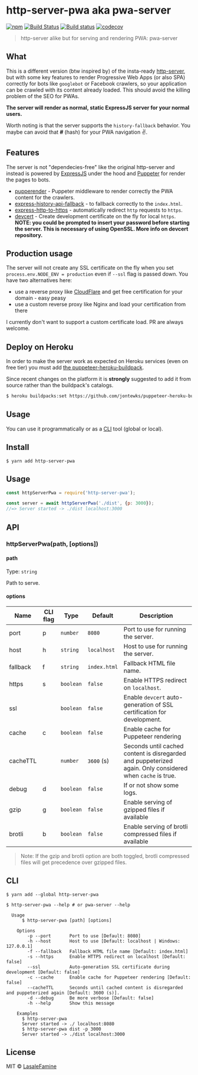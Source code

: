 # http-server-pwa aka pwa-server

[![npm](https://img.shields.io/npm/v/http-server-pwa.svg?style=flat)](https://github.com/LasaleFamine/http-server-pwa) [![Build Status](https://travis-ci.com/LasaleFamine/http-server-pwa.svg?branch=master&style=flat)](https://travis-ci.com/LasaleFamine/http-server-pwa) [![Build status](https://ci.appveyor.com/api/projects/status/k5ssy06tt4ru1269?svg=true&style=flat)](https://ci.appveyor.com/project/LasaleFamine/http-server-pwa) [![codecov](https://codecov.io/gh/LasaleFamine/http-server-pwa/badge.svg?branch=master&style=flat)](https://codecov.io/gh/LasaleFamine/http-server-pwa?branch=master)

> http-server alike but for serving and rendering PWA: pwa-server

## What

This is a different version (btw inspired by) of the insta-ready [http-server](https://github.com/indexzero/http-server), but with some key features to render Progressive Web Apps (or also SPA) correctly for bots like `googlebot` or Facebook crawlers, so your application can be crawled with its content already loaded. This should avoid the killing problem of the SEO for PWAs.

**The server will render as normal, static ExpressJS server for your normal users.**

Worth noting is that the server supports the `history-fallback` behavior. You maybe can avoid that ***#*** (hash) for your PWA navigation ✌️.

## Features

The server is not "dependecies-free" like the original http-server and instead is powered by [ExpressJS](https://github.com/expressjs/express) under the hood and [Puppeter](https://github.com/GoogleChrome/puppeteer/) for render the pages to bots.

* [pupperender](https://github.com/LasaleFamine/pupperender) - Puppeter middleware to render correctly the PWA content for the crawlers.
* [express-history-api-fallback](https://www.npmjs.com/package/express-history-api-fallback) - to fallback correctly to the `index.html`.
* [express-http-to-https](https://www.npmjs.com/package/express-http-to-https) - automatically redirect `http` requests to `https`.
* [devcert](https://github.com/davewasmer/devcert) - Create development certificate on the fly for local `https`. **NOTE: you could be prompted to insert your password before starting the server. This is necessary of using OpenSSL. More info on devcert repository.**

## Production usage

The server will not create any SSL certificate on the fly when you set `process.env.NODE_ENV = production` even if `--ssl` flag is passed down.
You have two alternatives here:
- use a reverse proxy like [CloudFlare](https://cloudflare.com) and get free certification for your domain - easy peasy
- use a custom reverse proxy like Nginx and load your certification from there

I currently don't want to support a custom certificate load. PR are always welcome.

## Deploy on Heroku

In order to make the server work as expected on Heroku services (even on free tier) you must add [the puppeteer-heroku-buildpack](https://github.com/jontewks/puppeteer-heroku-buildpack).

Since recent changes on the platform it is **strongly** suggested to add it from source rather than the buildpack's catalogs.

```bash
$ heroku buildpacks:set https://github.com/jontewks/puppeteer-heroku-buildpack.git
```

## Usage

You can use it programmatically or as a [CLI](#CLI) tool (global or local).

## Install

```
$ yarn add http-server-pwa
```

## Usage

```js
const httpServerPwa = require('http-server-pwa');

const server = await httpServerPwa('./dist', {p: 3000});
//=> Server started -> ./dist localhost:3000
```

## API

### httpServerPwa(path, [options])

#### path

Type: `string`

Path to serve.

#### options

| Name | CLI flag | Type | Default | Description |
|------|--------------|------|---------|-------------|
| port | p | `number` | `8080` | Port to use for running the server. |
| host | h | `string` | `localhost` | Host to use for running the server. |
| fallback | f | `string` | `index.html` | Fallback HTML file name. |
| https | s | `boolean` | `false` | Enable HTTPS redirect on `localhost`.|
| ssl |  | `boolean` | `false` | Enable `devcert` auto-generation of SSL certification for development.|
| cache | c | `boolean` | `false` | Enable cache for Puppeteer rendering|
| cacheTTL |  | `number` | `3600` (s) | Seconds until cached content is disregarded and puppeterized again. Only considered when `cache` is true.|
| debug | d | `boolean` | `false` | If or not show some logs.|
| gzip | g | `boolean` | `false` | Enable serving of gzipped files if available|
| brotli | b | `boolean` | `false` | Enable serving of brotli compressed files if available|

> Note: If the gzip and brotli option are both toggled, brotli compressed files will get precedence over gzipped files.

## CLI

```
$ yarn add --global http-server-pwa
```

```
$ http-server-pwa --help # or pwa-server --help

  Usage
	  $ http-server-pwa [path] [options]

	Options
		-p --port       Port to use [Default: 8080]
		-h --host       Host to use [Default: localhost | Windows: 127.0.0.1]
		-f --fallback   Fallback HTML file name [Default: index.html]
		-s --https      Enable HTTPS redirect on localhost [Default: false]
		--ssl           Auto-generation SSL certificate during development [Default: false]
		-c --cache      Enable cache for Puppeteer rendering [Default: false]
		--cacheTTL      Seconds until cached content is disregarded and puppeterized again [Default: 3600 (s)].
		-d --debug      Be more verbose [Default: false]
		-h --help       Show this message

	Examples
	  $ http-server-pwa
	  Server started -> ./ localhost:8080
	  $ http-server-pwa dist -p 3000
	  Server started -> ./dist localhost:3000
```


## License

MIT © [LasaleFamine](https://godev.space)
